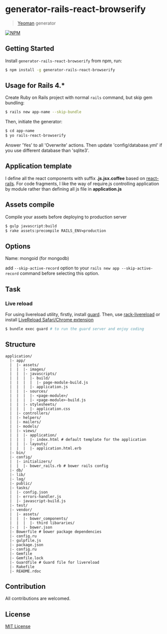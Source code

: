 # generator-rails-react-browserify

> [Yeoman](http://yeoman.io) generator

[![NPM](https://nodei.co/npm/generator-rails-react-browserify.png?downloads=true)](https://nodei.co/npm/generator-rails-react-browserify/)

## Getting Started

Install `generator-rails-react-browserify` from npm, run:

```bash
$ npm install -g generator-rails-react-browserify
```

## Usage for Rails 4.*

Create Ruby on Rails project with normal `rails` command, but skip gem bundling:

```bash
$ rails new app-name --skip-bundle
```

Then, initiate the generator:

```bash
$ cd app-name
$ yo rails-react-browserify
```

Answer 'Yes' to all 'Overwrite' actions. Then update 'config/database.yml' if you use different database than 'sqlite3'.

## Application template
I define all the react components with suffix __.js.jsx.coffee__ based on [react-rails](https://github.com/reactjs/react-rails).
For code fragments, I like the way of require.js controlling application by module rather than defining all js file in __application.js__

## Assets compile
Compile your assets before deploying to production server

```bash
$ gulp javascript:build
$ rake assets:precompile RAILS_ENV=production
```

## Options

Name: mongoid (for mongodb)

add `--skip-active-record` option to your `rails new app --skip-active-record` command before selecting this option.

## Task

### Live reload

For using livereload utility, firstly, install [guard](https://github.com/guard/guard-livereload). Then, use [rack-livereload](https://github.com/johnbintz/rack-livereload)
or install [LiveReload Safari/Chrome extension](http://feedback.livereload.com/knowledgebase/articles/86242-how-do-i-install-and-use-the-browser-extensions-)

```bash
$ bundle exec guard # to run the guard server and enjoy coding
```
## Structure

```
application/
  |- app/
  |  |- assets/
  |  |  |- images/
  |  |  |- javascripts/
  |  |  |  |- build/
  |  |  |  |  |- page-module-build.js
  |  |  |  |- application.js
  |  |  |- sources/
  |  |  |  |- <page-module>/
  |  |  |  |- <page-module>-build.js
  |  |  |- stylesheets/
  |  |  |  |- application.css
  |  |- controllers/
  |  |- helpers/
  |  |- mailers/
  |  |- models/
  |  |- views/
  |  |  |- application/
  |  |  |  |- index.html # default template for the application
  |  |  |- layouts/
  |  |  |  |- application.html.erb
  |- bin/
  |- config/
  |  |- initializers/
  |  |  |- bower_rails.rb # bower rails config
  |- db/
  |- lib/
  |- log/
  |- public/
  |- tasks/
  |  |- config.json
  |  |- errors-handler.js
  |  |- javascript-build.js
  |- test/
  |- vendor/
  |  |- assets/
  |  |  |- bower_components/
  |  |  |  |- third libararies/
  |- |  |- bower.json
  |- Bowerfile # bower package dependencies
  |- config.ru
  |- gulpfile.js
  |- package.json
  |- config.ru
  |- Gemfile
  |- Gemfile.lock
  |- Guardfile # Guard file for livereload
  |- Rakefile
  |- README.rdoc
```

## Contribution
All contributions are welcomed.

## License

[MIT License](http://en.wikipedia.org/wiki/MIT_License)

